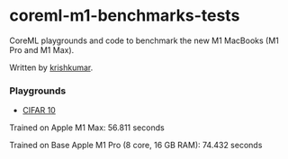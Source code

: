 # coreml-m1-benchmarks-tests

CoreML playgrounds and code to benchmark the new M1 MacBooks (M1 Pro and M1 Max).

Written by [krishkumar](https://github.com/krishkumar).

### Playgrounds 

- [CIFAR 10](00_cifar10_tinyvgg_benchmark.playground)

Trained on Apple M1 Max: 56.811 seconds

Trained on Base Apple M1 Pro (8 core, 16 GB RAM): 74.432 seconds
